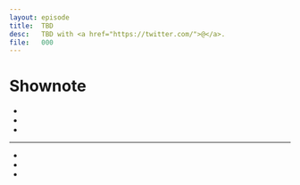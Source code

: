 ```yaml
---
layout: episode
title:  TBD
desc:   TBD with <a href="https://twitter.com/">@</a>.
file:   000
---
```


# Shownote

- []()
- []()
- []()

-----------

- []()
- []()
- []()
